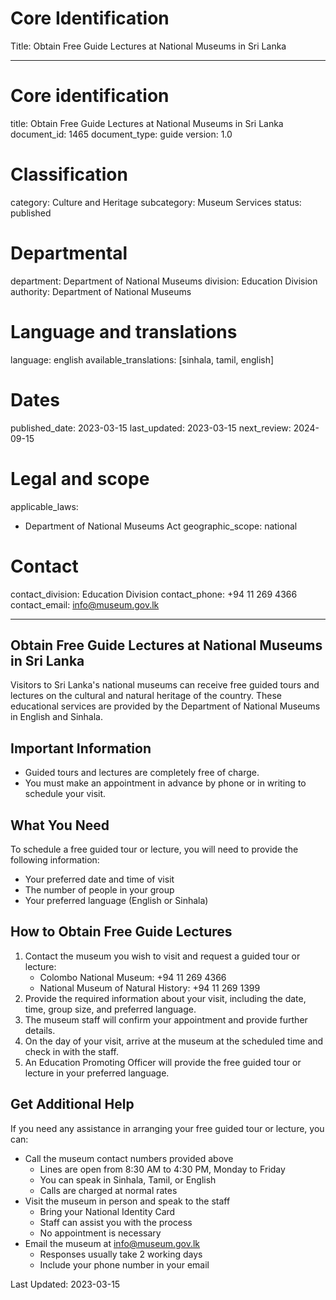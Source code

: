 # Core Identification
Title: Obtain Free Guide Lectures at National Museums in Sri Lanka

---
# Core identification
title: Obtain Free Guide Lectures at National Museums in Sri Lanka
document_id: 1465
document_type: guide
version: 1.0

# Classification
category: Culture and Heritage
subcategory: Museum Services
status: published

# Departmental
department: Department of National Museums
division: Education Division
authority: Department of National Museums

# Language and translations
language: english
available_translations: [sinhala, tamil, english]

# Dates
published_date: 2023-03-15
last_updated: 2023-03-15
next_review: 2024-09-15

# Legal and scope
applicable_laws:
 - Department of National Museums Act
geographic_scope: national

# Contact
contact_division: Education Division
contact_phone: +94 11 269 4366
contact_email: info@museum.gov.lk

---

## Obtain Free Guide Lectures at National Museums in Sri Lanka

Visitors to Sri Lanka's national museums can receive free guided tours and lectures on the cultural and natural heritage of the country. These educational services are provided by the Department of National Museums in English and Sinhala.

## Important Information

- Guided tours and lectures are completely free of charge.
- You must make an appointment in advance by phone or in writing to schedule your visit.

## What You Need

To schedule a free guided tour or lecture, you will need to provide the following information:

- Your preferred date and time of visit
- The number of people in your group
- Your preferred language (English or Sinhala)

## How to Obtain Free Guide Lectures

1. Contact the museum you wish to visit and request a guided tour or lecture:
   - Colombo National Museum: +94 11 269 4366
   - National Museum of Natural History: +94 11 269 1399
2. Provide the required information about your visit, including the date, time, group size, and preferred language.
3. The museum staff will confirm your appointment and provide further details.
4. On the day of your visit, arrive at the museum at the scheduled time and check in with the staff.
5. An Education Promoting Officer will provide the free guided tour or lecture in your preferred language.

## Get Additional Help

If you need any assistance in arranging your free guided tour or lecture, you can:

- Call the museum contact numbers provided above
  - Lines are open from 8:30 AM to 4:30 PM, Monday to Friday
  - You can speak in Sinhala, Tamil, or English
  - Calls are charged at normal rates
- Visit the museum in person and speak to the staff
  - Bring your National Identity Card
  - Staff can assist you with the process
  - No appointment is necessary
- Email the museum at info@museum.gov.lk
  - Responses usually take 2 working days
  - Include your phone number in your email

Last Updated: 2023-03-15